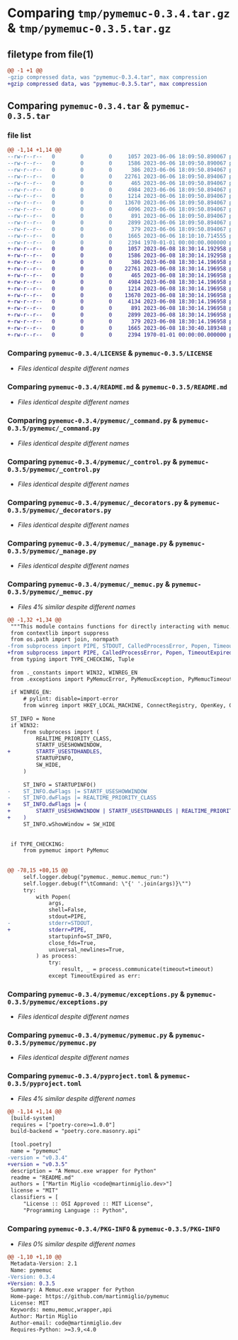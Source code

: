 # Comparing `tmp/pymemuc-0.3.4.tar.gz` & `tmp/pymemuc-0.3.5.tar.gz`

## filetype from file(1)

```diff
@@ -1 +1 @@
-gzip compressed data, was "pymemuc-0.3.4.tar", max compression
+gzip compressed data, was "pymemuc-0.3.5.tar", max compression
```

## Comparing `pymemuc-0.3.4.tar` & `pymemuc-0.3.5.tar`

### file list

```diff
@@ -1,14 +1,14 @@
--rw-r--r--   0        0        0     1057 2023-06-06 18:09:50.890067 pymemuc-0.3.4/LICENSE
--rw-r--r--   0        0        0     1586 2023-06-06 18:09:50.890067 pymemuc-0.3.4/README.md
--rw-r--r--   0        0        0      386 2023-06-06 18:09:50.894067 pymemuc-0.3.4/pymemuc/__init__.py
--rw-r--r--   0        0        0    22761 2023-06-06 18:09:50.894067 pymemuc-0.3.4/pymemuc/_command.py
--rw-r--r--   0        0        0      465 2023-06-06 18:09:50.894067 pymemuc-0.3.4/pymemuc/_constants.py
--rw-r--r--   0        0        0     4984 2023-06-06 18:09:50.894067 pymemuc-0.3.4/pymemuc/_control.py
--rw-r--r--   0        0        0     1214 2023-06-06 18:09:50.894067 pymemuc-0.3.4/pymemuc/_decorators.py
--rw-r--r--   0        0        0    13670 2023-06-06 18:09:50.894067 pymemuc-0.3.4/pymemuc/_manage.py
--rw-r--r--   0        0        0     4096 2023-06-06 18:09:50.894067 pymemuc-0.3.4/pymemuc/_memuc.py
--rw-r--r--   0        0        0      891 2023-06-06 18:09:50.894067 pymemuc-0.3.4/pymemuc/exceptions.py
--rw-r--r--   0        0        0     2899 2023-06-06 18:09:50.894067 pymemuc-0.3.4/pymemuc/pymemuc.py
--rw-r--r--   0        0        0      379 2023-06-06 18:09:50.894067 pymemuc-0.3.4/pymemuc/vminfo.py
--rw-r--r--   0        0        0     1665 2023-06-06 18:10:10.714555 pymemuc-0.3.4/pyproject.toml
--rw-r--r--   0        0        0     2394 1970-01-01 00:00:00.000000 pymemuc-0.3.4/PKG-INFO
+-rw-r--r--   0        0        0     1057 2023-06-08 18:30:14.192958 pymemuc-0.3.5/LICENSE
+-rw-r--r--   0        0        0     1586 2023-06-08 18:30:14.192958 pymemuc-0.3.5/README.md
+-rw-r--r--   0        0        0      386 2023-06-08 18:30:14.196958 pymemuc-0.3.5/pymemuc/__init__.py
+-rw-r--r--   0        0        0    22761 2023-06-08 18:30:14.196958 pymemuc-0.3.5/pymemuc/_command.py
+-rw-r--r--   0        0        0      465 2023-06-08 18:30:14.196958 pymemuc-0.3.5/pymemuc/_constants.py
+-rw-r--r--   0        0        0     4984 2023-06-08 18:30:14.196958 pymemuc-0.3.5/pymemuc/_control.py
+-rw-r--r--   0        0        0     1214 2023-06-08 18:30:14.196958 pymemuc-0.3.5/pymemuc/_decorators.py
+-rw-r--r--   0        0        0    13670 2023-06-08 18:30:14.196958 pymemuc-0.3.5/pymemuc/_manage.py
+-rw-r--r--   0        0        0     4134 2023-06-08 18:30:14.196958 pymemuc-0.3.5/pymemuc/_memuc.py
+-rw-r--r--   0        0        0      891 2023-06-08 18:30:14.196958 pymemuc-0.3.5/pymemuc/exceptions.py
+-rw-r--r--   0        0        0     2899 2023-06-08 18:30:14.196958 pymemuc-0.3.5/pymemuc/pymemuc.py
+-rw-r--r--   0        0        0      379 2023-06-08 18:30:14.196958 pymemuc-0.3.5/pymemuc/vminfo.py
+-rw-r--r--   0        0        0     1665 2023-06-08 18:30:40.189348 pymemuc-0.3.5/pyproject.toml
+-rw-r--r--   0        0        0     2394 1970-01-01 00:00:00.000000 pymemuc-0.3.5/PKG-INFO
```

### Comparing `pymemuc-0.3.4/LICENSE` & `pymemuc-0.3.5/LICENSE`

 * *Files identical despite different names*

### Comparing `pymemuc-0.3.4/README.md` & `pymemuc-0.3.5/README.md`

 * *Files identical despite different names*

### Comparing `pymemuc-0.3.4/pymemuc/_command.py` & `pymemuc-0.3.5/pymemuc/_command.py`

 * *Files identical despite different names*

### Comparing `pymemuc-0.3.4/pymemuc/_control.py` & `pymemuc-0.3.5/pymemuc/_control.py`

 * *Files identical despite different names*

### Comparing `pymemuc-0.3.4/pymemuc/_decorators.py` & `pymemuc-0.3.5/pymemuc/_decorators.py`

 * *Files identical despite different names*

### Comparing `pymemuc-0.3.4/pymemuc/_manage.py` & `pymemuc-0.3.5/pymemuc/_manage.py`

 * *Files identical despite different names*

### Comparing `pymemuc-0.3.4/pymemuc/_memuc.py` & `pymemuc-0.3.5/pymemuc/_memuc.py`

 * *Files 4% similar despite different names*

```diff
@@ -1,32 +1,34 @@
 """This module contains functions for directly interacting with memuc.exe."""
 from contextlib import suppress
 from os.path import join, normpath
-from subprocess import PIPE, STDOUT, CalledProcessError, Popen, TimeoutExpired
+from subprocess import PIPE, CalledProcessError, Popen, TimeoutExpired
 from typing import TYPE_CHECKING, Tuple
 
 from ._constants import WIN32, WINREG_EN
 from .exceptions import PyMemucError, PyMemucException, PyMemucTimeoutExpired
 
 if WINREG_EN:
     # pylint: disable=import-error
     from winreg import HKEY_LOCAL_MACHINE, ConnectRegistry, OpenKey, QueryValueEx
 
 ST_INFO = None
 if WIN32:
     from subprocess import (
         REALTIME_PRIORITY_CLASS,
         STARTF_USESHOWWINDOW,
+        STARTF_USESTDHANDLES,
         STARTUPINFO,
         SW_HIDE,
     )
 
     ST_INFO = STARTUPINFO()
-    ST_INFO.dwFlags |= STARTF_USESHOWWINDOW
-    ST_INFO.dwFlags |= REALTIME_PRIORITY_CLASS
+    ST_INFO.dwFlags |= (
+        STARTF_USESHOWWINDOW | STARTF_USESTDHANDLES | REALTIME_PRIORITY_CLASS
+    )
     ST_INFO.wShowWindow = SW_HIDE
 
 
 if TYPE_CHECKING:
     from pymemuc import PyMemuc
 
 
@@ -78,15 +80,15 @@
     self.logger.debug("pymemuc._memuc.memuc_run:")
     self.logger.debug(f"\tCommand: \"{' '.join(args)}\"")
     try:
         with Popen(
             args,
             shell=False,
             stdout=PIPE,
-            stderr=STDOUT,
+            stderr=PIPE,
             startupinfo=ST_INFO,
             close_fds=True,
             universal_newlines=True,
         ) as process:
             try:
                 result, _ = process.communicate(timeout=timeout)
             except TimeoutExpired as err:
```

### Comparing `pymemuc-0.3.4/pymemuc/exceptions.py` & `pymemuc-0.3.5/pymemuc/exceptions.py`

 * *Files identical despite different names*

### Comparing `pymemuc-0.3.4/pymemuc/pymemuc.py` & `pymemuc-0.3.5/pymemuc/pymemuc.py`

 * *Files identical despite different names*

### Comparing `pymemuc-0.3.4/pyproject.toml` & `pymemuc-0.3.5/pyproject.toml`

 * *Files 4% similar despite different names*

```diff
@@ -1,14 +1,14 @@
 [build-system]
 requires = ["poetry-core>=1.0.0"]
 build-backend = "poetry.core.masonry.api"
 
 [tool.poetry]
 name = "pymemuc"
-version = "v0.3.4"
+version = "v0.3.5"
 description = "A Memuc.exe wrapper for Python"
 readme = "README.md"
 authors = ["Martin Miglio <code@martinmiglio.dev>"]
 license = "MIT"
 classifiers = [
     "License :: OSI Approved :: MIT License",
     "Programming Language :: Python",
```

### Comparing `pymemuc-0.3.4/PKG-INFO` & `pymemuc-0.3.5/PKG-INFO`

 * *Files 0% similar despite different names*

```diff
@@ -1,10 +1,10 @@
 Metadata-Version: 2.1
 Name: pymemuc
-Version: 0.3.4
+Version: 0.3.5
 Summary: A Memuc.exe wrapper for Python
 Home-page: https://github.com/martinmiglio/pymemuc
 License: MIT
 Keywords: memu,memuc,wrapper,api
 Author: Martin Miglio
 Author-email: code@martinmiglio.dev
 Requires-Python: >=3.9,<4.0
```

